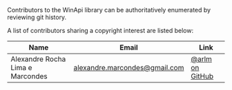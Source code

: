 Contributors to the WinApi library can be authoritatively enumerated
by reviewing git history.

A list of contributors sharing a copyright interest are listed below:

| Name | Email | Link |
| ---- | ----- | ---- |
| Alexandre Rocha Lima e Marcondes | alexandre.marcondes@gmail.com | [@arlm on GitHub](http://github.com/arlm)

